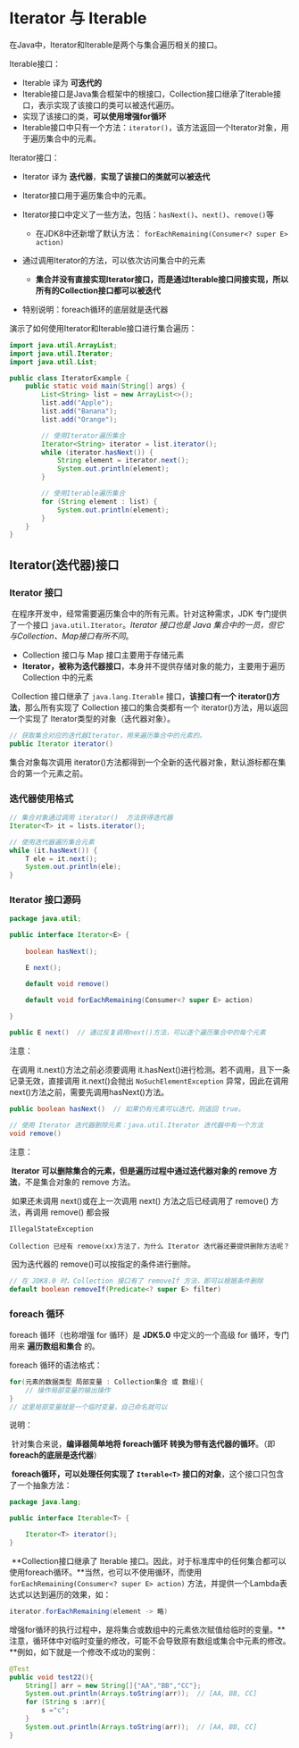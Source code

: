 # Iterator 与 Iterable

在Java中，Iterator和Iterable是两个与集合遍历相关的接口。

Iterable接口：
-   Iterable 译为 **可迭代的**
-   Iterable接口是Java集合框架中的根接口，Collection接口继承了Iterable接口，表示实现了该接口的类可以被迭代遍历。
-   实现了该接口的类，**可以使用增强for循环**
-   Iterable接口中只有一个方法：`iterator()`，该方法返回一个Iterator对象，用于遍历集合中的元素。

Iterator接口：

-   Iterator 译为 **迭代器**，**实现了该接口的类就可以被迭代**

-   Iterator接口用于遍历集合中的元素。
-   Iterator接口中定义了一些方法，包括：`hasNext()`、`next()`、`remove()`等
    -   在JDK8中还新增了默认方法： `forEachRemaining(Consumer<? super E> action)`
-   通过调用Iterator的方法，可以依次访问集合中的元素
    -   **集合并没有直接实现Iterator接口，而是通过Iterable接口间接实现，所以所有的Collection接口都可以被迭代**

-   特别说明：foreach循环的底层就是迭代器

演示了如何使用Iterator和Iterable接口进行集合遍历：

```java
import java.util.ArrayList;
import java.util.Iterator;
import java.util.List;

public class IteratorExample {
    public static void main(String[] args) {
        List<String> list = new ArrayList<>();
        list.add("Apple");
        list.add("Banana");
        list.add("Orange");

        // 使用Iterator遍历集合
        Iterator<String> iterator = list.iterator();
        while (iterator.hasNext()) {
            String element = iterator.next();
            System.out.println(element);
        }

        // 使用Iterable遍历集合
        for (String element : list) {
            System.out.println(element);
        }
    }
}
```

## Iterator(迭代器)接口

### Iterator 接口

​	在程序开发中，经常需要遍历集合中的所有元素。针对这种需求，JDK 专门提供了一个接口 `java.util.Iterator`。**Iterator 接口也是 Java 集合中的一员，但它与Collection*、*Map接口有所不同**。 

-   Collection 接口与 Map 接口主要用于存储元素 
-   **Iterator，被称为迭代器接口**，本身并不提供存储对象的能力，主要用于遍历 Collection 中的元素

​	Collection 接口继承了 `java.lang.Iterable` 接口，**该接口有一个 iterator()方法**，那么所有实现了 Collection 接口的集合类都有一个 iterator()方法，用以返回一个实现了 Iterator类型的对象（迭代器对象）。 

```java
// 获取集合对应的迭代器Iterator，用来遍历集合中的元素的。
public Iterator iterator()   
```

集合对象每次调用 iterator()方法都得到一个全新的迭代器对象，默认游标都在集合的第一个元素之前。 

### **迭代器使用格式**

```java
// 集合对象通过调用 iterator()  方法获得迭代器
Iterator<T> it = lists.iterator();

// 使用迭代器遍历集合元素
while (it.hasNext()) {
    T ele = it.next();
    System.out.println(ele);
}
```

### Iterator 接口源码 

```java
package java.util;

public interface Iterator<E> {
   
    boolean hasNext();

    E next();

    default void remove()

    default void forEachRemaining(Consumer<? super E> action)
   
}
```

```java
public E next()  // 通过反复调用next()方法，可以逐个遍历集合中的每个元素
```

注意：

​	在调用 it.next()方法之前必须要调用 it.hasNext()进行检测。若不调用，且下一条记录无效，直接调用 it.next()会抛出 `NoSuchElementException` 异常，因此在调用next()方法之前，需要先调用hasNext()方法。

```java
public boolean hasNext()  // 如果仍有元素可以迭代，则返回 true。 
```

```java
// 使用 Iterator 迭代器删除元素：java.util.Iterator 迭代器中有一个方法
void remove() 
```

注意： 

​	**Iterator 可以删除集合的元素，但是遍历过程中通过迭代器对象的 remove 方法**，不是集合对象的 remove 方法。 

​	如果还未调用 next()或在上一次调用 next() 方法之后已经调用了 remove() 方法，再调用 remove() 都会报 

`IllegalStateException`

 	Collection 已经有 remove(xx)方法了，为什么 Iterator 迭代器还要提供删除方法呢？

​	因为迭代器的 remove()可以按指定的条件进行删除。



```java
// 在 JDK8.0 时，Collection 接口有了 removeIf 方法，即可以根据条件删除
default boolean removeIf(Predicate<? super E> filter) 
```



### foreach 循环 

foreach 循环（也称增强 for 循环）是 **JDK5.0** 中定义的一个高级 for 循环，专门用来 **遍历数组和集合** 的。 

foreach 循环的语法格式：

```java
for(元素的数据类型 局部变量 : Collection集合 或 数组){
	// 操作局部变量的输出操作
}
// 这里局部变量就是一个临时变量，自己命名就可以
```

说明：

​	针对集合来说，**编译器简单地将 foreach循环 转换为带有迭代器的循环**。（即**foreach的底层是迭代器**）

​	**foreach循环，可以处理任何实现了 `Iterable<T>` 接口的对象**，这个接口只包含了一个抽象方法：

```java
package java.lang;

public interface Iterable<T> {

    Iterator<T> iterator();
}
```

​	**Collection接口继承了 Iterable 接口。因此，对于标准库中的任何集合都可以使用foreach循环。**当然，也可以不使用循环，而使用 `forEachRemaining(Consumer<? super E> action)` 方法，并提供一个Lambda表达式以达到遍历的效果，如：

```java
iterator.forEachRemaining(element -> 略)
```

​	增强for循环的执行过程中，是将集合或数组中的元素依次赋值给临时的变量。**注意，循环体中对临时变量的修改，可能不会导致原有数组或集合中元素的修改。**例如，如下就是一个修改不成功的案例：

```java
@Test
public void test22(){
    String[] arr = new String[]{"AA","BB","CC"};
    System.out.println(Arrays.toString(arr));  // [AA, BB, CC]
    for (String s :arr){
        s ="c";
    }
    System.out.println(Arrays.toString(arr));  // [AA, BB, CC]
}
```
